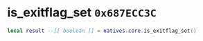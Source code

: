 # is_exitflag_set `0x687ECC3C`

```lua
local result --[[ boolean ]] = natives.core.is_exitflag_set()
```